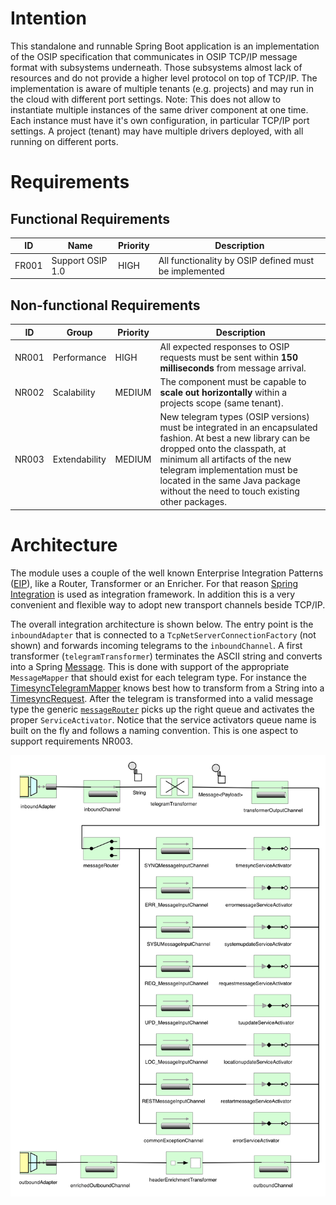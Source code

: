 # Intention

This standalone and runnable Spring Boot application is an implementation of the OSIP specification that communicates in OSIP TCP/IP message format
with subsystems underneath. Those subsystems almost lack of resources and do not provide a higher level protocol on top of TCP/IP. The
implementation is aware of multiple tenants (e.g. projects) and may run in the cloud with different port settings. Note: This does not allow
to instantiate multiple instances of the same driver component at one time. Each instance must have it's own configuration, in particular
TCP/IP port settings. A project (tenant) may have multiple drivers deployed, with all running on different ports.

# Requirements

## Functional Requirements

ID | Name | Priority | Description
--- | --- | --- | ---
FR001 | Support OSIP 1.0 | HIGH | All functionality by OSIP defined must be implemented

## Non-functional Requirements

ID | Group | Priority | Description
--- | --- | --- | ---
NR001 | Performance | HIGH | All expected responses to OSIP requests must be sent within **150 milliseconds** from message arrival.
NR002 | Scalability | MEDIUM | The component must be capable to **scale out horizontally** within a projects scope (same tenant).
NR003 | Extendability | MEDIUM | New telegram types (OSIP versions) must be integrated in an encapsulated fashion. At best a new library can be dropped onto the classpath, at minimum  all artifacts of the new telegram implementation must be located in the same Java package without the need to touch existing other packages.

# Architecture

The module uses a couple of the well known Enterprise Integration Patterns ([EIP](http://www.enterpriseintegrationpatterns.com)), like a Router, Transformer or an Enricher. For that reason
[Spring Integration](https://projects.spring.io/spring-integration) is used as integration framework. In addition this is a very convenient and flexible way to adopt new transport channels
beside TCP/IP.

The overall integration architecture is shown below. The entry point is the `inboundAdapter` that is connected to a `TcpNetServerConnectionFactory` (not shown) and forwards incoming telegrams
to the `inboundChannel`. A first transformer (`telegramTransformer`) terminates the ASCII string and converts into a Spring [Message](http://docs.spring.io/spring/docs/current/javadoc-api/org/springframework/messaging/Message.html).
This is done with support of the appropriate `MessageMapper` that should exist for each telegram type. For instance the [TimesyncTelegramMapper](src/main/java/org/openwms/common/comm/synq/tcp/TimesyncTelegramMapper.java) knows best
how to transform from a String into a [TimesyncRequest](src/main/java/org/openwms/common/comm/synq/TimesyncRequest.java). After the telegram is transformed into a valid message type the generic 
[`messageRouter`](src/main/java/org/openwms/common/comm/router/CommonMessageRouter.java) picks up the right queue and activates the proper `ServiceActivator`. Notice that the service activators
queue name is built on the fly and follows a naming convention. This is one aspect to support requirements NR003.


![Architecture][4]


 [4]: src/main/docs/res/integration_patterns.png

